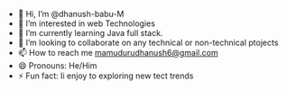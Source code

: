 - 👋 Hi, I’m @dhanush-babu-M
- 👀 I’m interested in web Technologies
- 🌱 I’m currently learning  Java full stack.
- 💞️ I’m looking to collaborate on  any technical or non-technical ptojects
- 📫 How to reach me mamudurudhanush6@gmail.com
- 😄 Pronouns: He/Him
- ⚡ Fun fact: Ii enjoy to exploring new tect trends

<!---
dhanush-babu-M/dhanush-babu-M is a ✨ special ✨ repository because its `README.md` (this file) appears on your GitHub profile.
You can click the Preview link to take a look at your changes.
--->
